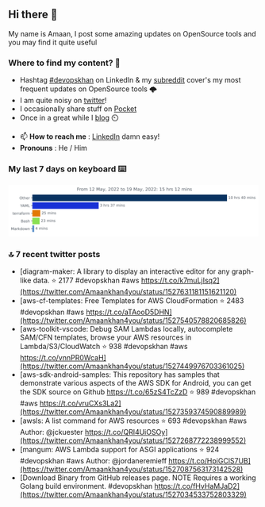 <!--- [![Hits](https://hits.seeyoufarm.com/api/count/incr/badge.svg?url=https%3A%2F%2Fgithub.com%2Fakhan4u%2Fhit-counter&count_bg=%2379C83D&title_bg=%23555555&icon=&icon_color=%23E7E7E7&title=visits&edge_flat=false)](https://hits.seeyoufarm.com) --->

## Hi there 👋

My name is Amaan, I post some amazing updates on OpenSource tools and you may find it quite useful

### Where to find my content? 🤔

* Hashtag [#devopskhan](https://www.linkedin.com/feed/hashtag/devopskhan/) on LinkedIn & my [subreddit](https://www.reddit.com/r/devopskhan/) cover's my most frequent updates on OpenSource tools 🌩️
* I am quite noisy on [twitter](https://twitter.com/Amaankhan4you)!
* I occasionally share stuff on [Pocket](https://getpocket.com/@ej6g8d1dp2829A16a9Tf5d4T6bAMp3d8791rejDe86yem3bm4e14ex4fT4dluk29)
* Once in a great while I [blog](https://linuxparrot.com/) ⏲️


- 📫 **How to reach me** : [LinkedIn](https://www.linkedin.com/in/amaan-khan-linux-ninja) damn easy!
- **Pronouns** : He / Him

### My last 7 days on keyboard ⌨️

<img src="https://github.com/akhan4u/akhan4u/blob/main/images/stat.svg" alt="Amaan's Wakatime Activity!"/>

### 🔝 7 recent twitter posts
<!-- DEVDOJO:START -->
- [diagram-maker: A library to display an interactive editor for any graph-like data.
⭐️ 2177
#devopskhan #aws
https://t.co/k7muLjIsq2](https://twitter.com/Amaankhan4you/status/1527631181151621120)
- [aws-cf-templates: Free Templates for AWS CloudFormation
⭐️ 2483
#devopskhan #aws
https://t.co/aTAooD5DHN](https://twitter.com/Amaankhan4you/status/1527540578820685826)
- [aws-toolkit-vscode: Debug SAM Lambdas locally, autocomplete SAM/CFN templates, browse your AWS resources in Lambda/S3/CloudWatch
⭐️ 938
#devopskhan #aws
https://t.co/vnnPR0WcaH](https://twitter.com/Amaankhan4you/status/1527449976703361025)
- [aws-sdk-android-samples: This repository has samples that demonstrate various aspects of the AWS SDK for Android, you can get the SDK source on Github https://t.co/65zS4TcZzD
⭐️ 989
#devopskhan #aws
https://t.co/vruCXs3La2](https://twitter.com/Amaankhan4you/status/1527359374590889989)
- [awsls: A list command for AWS resources
⭐️ 693
#devopskhan #aws
Author: @jckuester
https://t.co/QRl4UiOSOy](https://twitter.com/Amaankhan4you/status/1527268772238999552)
- [mangum: AWS Lambda support for ASGI applications
⭐️ 924
#devopskhan #aws
Author: @jordaneremieff
https://t.co/HpiGClS7UB](https://twitter.com/Amaankhan4you/status/1527087563173142528)
- [Download Binary from GitHub releases page. NOTE Requires a working Golang build environment. #devopskhan https://t.co/fHvHaMJaD2](https://twitter.com/Amaankhan4you/status/1527034533752803329)
<!-- DEVDOJO:END -->

<!-- ![Amaan's GitHub stats](https://github-readme-stats.vercel.app/api?username=akhan4u&count_private=true&show_icons=true&hide=contribs) -->
